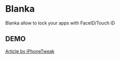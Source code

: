 # Blanka
Blanka allow to lock your apps with FaceID/Touch ID


## DEMO

[Article by iPhoneTweak](https://iphonetweak.fr/2019/04/22/blanka-tweak-verrouiller-applications-ios-12)

